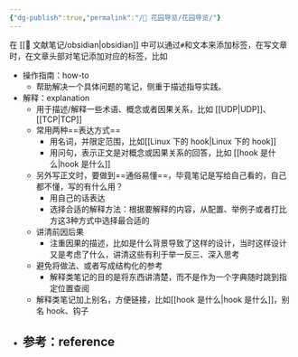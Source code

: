 ```yaml
---
{"dg-publish":true,"permalink":"/🌱 花园导览/花园导览/"}
---
```



在 [[🌿 文献笔记/obsidian\|obsidian]] 中可以通过`#`和文本来添加标签，在写文章时，在文章头部对笔记添加对应的标签，比如

- 操作指南：how-to
	- 帮助解决一个具体问题的笔记，侧重于描述指导实践。
- 解释：explanation
	- 用于描述/解释一些术语、概念或者因果关系，比如 [[UDP\|UDP]]、[[TCP\|TCP]]
	- 常用两种==表达方式==
		- 用名词，并限定范围，比如[[Linux 下的 hook\|Linux 下的 hook]]
		- 用问句，表示正文是对概念或因果关系的回答，比如 [[hook 是什么\|hook 是什么]]
	- 另外写正文时，要做到==通俗易懂==，毕竟笔记是写给自己看的，自己都不懂，写的有什么用？
		- 用自己的话表达
		- 选择合适的解释方法：根据要解释的内容，从配置、举例子或者打比方这3种方式中选择最合适的
	- 讲清前因后果
		- 注重因果的描述，比如是什么背景导致了这样的设计，当时这样设计又是考虑了什么，讲清这些有利于举一反三、深入思考
	- 避免将做法、或者写成结构化的参考
		- 解释类笔记的目的是将东西讲清楚，而不是作为一个字典随时跳到指定位置查阅
	- 解释类笔记加上别名，方便链接，比如[[hook 是什么\|hook 是什么]]，别名 hook、钩子
- 参考：reference
	- 